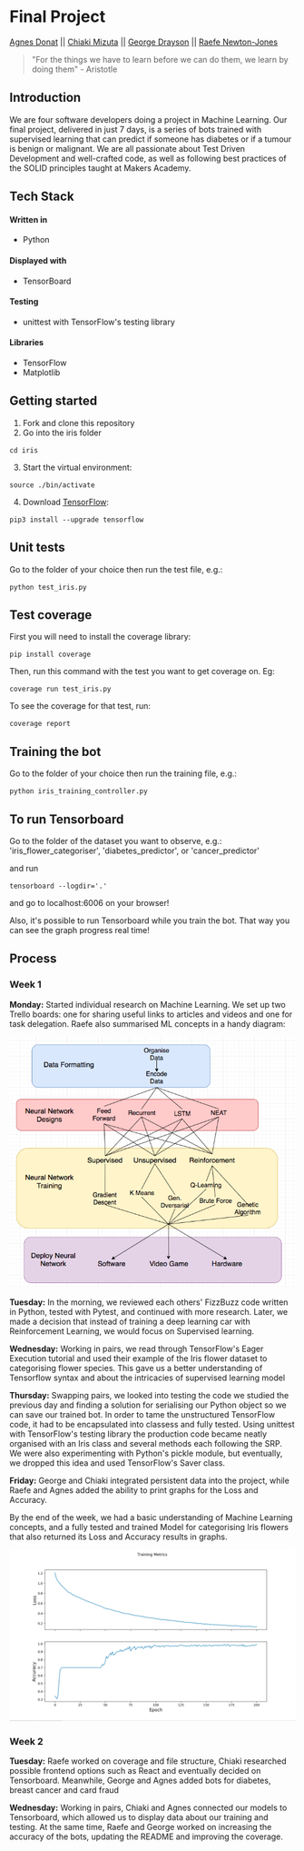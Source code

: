 # Final Project
[Agnes Donat](https://github.com/agnesdonat) || [Chiaki Mizuta](https://github.com/chiakimz) || [George Drayson](https://github.com/GeorgeDrayson) || [Raefe Newton-Jones](https://github.com/Raefey)
> "For the things we have to learn before we can do them, we learn by doing them" - Aristotle

## Introduction

We are four software developers doing a project in Machine Learning. Our final project, delivered in just 7 days, is a series of bots trained with supervised learning that can predict if someone has diabetes or if a tumour is benign or malignant. We are all passionate about Test Driven Development and well-crafted code, as well as following best practices of the SOLID principles taught at Makers Academy.

## Tech Stack

#### Written in
* Python

#### Displayed with
* TensorBoard

#### Testing
* unittest with TensorFlow's testing library

#### Libraries
* TensorFlow
* Matplotlib

## Getting started

1. Fork and clone this repository
2. Go into the iris folder
  ```
  cd iris
  ```
3. Start the virtual environment:
  ```
  source ./bin/activate
  ```
4. Download [TensorFlow](https://www.tensorflow.org/install/):
  ```
  pip3 install --upgrade tensorflow
  ```

## Unit tests

Go to the folder of your choice then run the test file, e.g.:
```
python test_iris.py
```
## Test coverage

First you will need to install the coverage library:
```
pip install coverage
```
Then, run this command with the test you want to get coverage on. Eg:
```
coverage run test_iris.py
```
To see the coverage for that test, run:
```
coverage report
```

## Training the bot

Go to the folder of your choice then run the training file, e.g.:
```
python iris_training_controller.py
```

## To run Tensorboard

Go to the folder of the dataset you want to observe, e.g.: 'iris_flower_categoriser', 'diabetes_predictor', or 'cancer_predictor'

and run 
```
tensorboard --logdir='.'
```

and go to localhost:6006 on your browser!

Also, it's possible to run Tensorboard while you train the bot. That way you can see the graph progress real time!

## Process
### Week 1

  <strong>Monday:</strong> Started individual research on Machine Learning. We set up two Trello boards: one for sharing useful links to articles and videos and one for task delegation. Raefe also summarised ML concepts in a handy diagram: <br>

  ![Raefe's diagram for ML](./iris/public/ml_diagram.png "Raefe's diagram on ML")  

  <strong>Tuesday:</strong> In the morning, we reviewed each others' FizzBuzz code written in Python, tested with Pytest, and continued with more research. Later, we made a decision that instead of training a deep learning car with Reinforcement Learning, we would focus on Supervised learning.<br>

  <strong>Wednesday:</strong> Working in pairs, we read through TensorFlow's Eager Execution tutorial and used their example of the Iris flower dataset to categorising flower species. This gave us a better understanding of Tensorflow syntax and about the intricacies of supervised learning model<br>

  <strong>Thursday:</strong> Swapping pairs, we looked into testing the code we studied the previous day and finding a solution for serialising our Python object so we can save our trained bot. In order to tame the unstructured TensorFlow code, it had to be encapsulated into classess and fully tested. Using unittest with TensorFlow's testing library the production code became neatly organised with an Iris class and several methods each following the SRP. We were also experimenting with Python's pickle module, but eventually, we dropped this idea and used TensorFlow's Saver class. <br>

  <strong>Friday:</strong> George and Chiaki integrated persistent data into the project, while Raefe and Agnes added the ability to print graphs for the Loss and Accuracy.

 By the end of the week, we had a basic understanding of Machine Learning concepts, and a fully tested and trained Model for categorising Iris flowers that also returned its Loss and Accuracy results in graphs.

  ![Alt text](./iris/public/graphs.png)
  
### Week 2

<strong>Tuesday:</strong> Raefe worked on coverage and file structure, Chiaki researched possible frontend options such as React and eventually decided on Tensorboard. Meanwhile, George and Agnes added bots for diabetes, breast cancer and card fraud<br>

<strong>Wednesday:</strong> Working in pairs, Chiaki and Agnes connected our models to Tensorboard, which allowed us to display data about our training and testing. At the same time, Raefe and George worked on increasing the accuracy of the bots, updating the README and improving the coverage.

